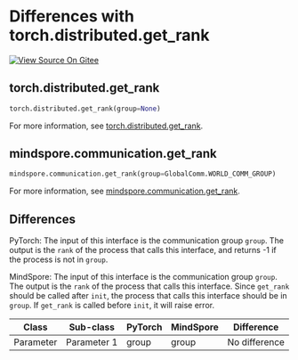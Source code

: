 # Differences with torch.distributed.get_rank

[![View Source On Gitee](https://mindspore-website.obs.cn-north-4.myhuaweicloud.com/website-images/r2.1/resource/_static/logo_source_en.svg)](https://gitee.com/mindspore/docs/blob/r2.1/docs/mindspore/source_en/note/api_mapping/pytorch_diff/get_rank.md)

## torch.distributed.get_rank

```python
torch.distributed.get_rank(group=None)
```

For more information, see [torch.distributed.get_rank](https://pytorch.org/docs/1.8.1/distributed.html#torch.distributed.get_rank).

## mindspore.communication.get_rank

```python
mindspore.communication.get_rank(group=GlobalComm.WORLD_COMM_GROUP)
```

For more information, see [mindspore.communication.get_rank](https://mindspore.cn/docs/en/r2.1/api_python/mindspore.communication.html#mindspore.communication.get_rank).

## Differences

PyTorch: The input of this interface is the communication group `group`.
The output is the `rank` of the process that calls this interface, and returns -1 if the process is not in `group`.

MindSpore: The input of this interface is the communication group `group`. The output is the `rank` of the process that calls this interface. Since `get_rank` should be called after `init`, the process that calls this interface should be in `group`. If `get_rank` is called before `init`, it will raise error.

| Class | Sub-class |PyTorch | MindSpore | Difference |
| --- | --- | --- | --- |---|
| Parameter  | Parameter 1 | group | group |No difference|
